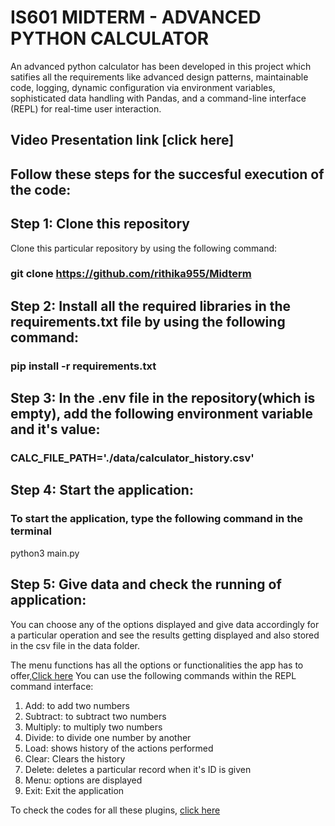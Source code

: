 # IS601 MIDTERM - ADVANCED PYTHON CALCULATOR
An advanced python calculator has been developed in this project which satifies all the requirements like advanced design patterns, maintainable code, logging,  dynamic configuration via environment variables, sophisticated data handling with Pandas, and a command-line interface (REPL) for real-time user interaction.

## Video Presentation link [click here]

## Follow these steps for the succesful execution of the code:
## Step 1: Clone this repository
Clone this particular repository by using the following command:
### git clone https://github.com/rithika955/Midterm

## Step 2: Install all the required libraries in the requirements.txt file by using the following command:

### pip install -r requirements.txt

## Step 3: In the .env file in the repository(which is empty), add the following environment variable and it's value:

### CALC_FILE_PATH='./data/calculator_history.csv'

## Step 4: Start the application:

### To start the application, type the following command in the terminal
python3 main.py

## Step 5: Give data and check the running of application:

You can choose any of the options displayed and give data accordingly for a particular operation and see the results getting displayed and also stored in the csv file in the data folder.

The menu functions has all the options or functionalities the app has to offer,[Click here](https://github.com/rithika955/Midterm/tree/master/app/plugins)
You can use the following commands within the REPL command interface:

1. Add: to add two numbers
2. Subtract: to subtract two numbers
3. Multiply: to multiply two numbers
4. Divide: to divide one number by another
5. Load: shows history of the actions performed
6. Clear: Clears the history
7. Delete: deletes a particular record when it's ID is given
8. Menu: options are displayed
9. Exit: Exit the application

To check the codes for all these plugins, [click here](https://github.com/rithika955/Midterm/tree/main/app/plugins)





